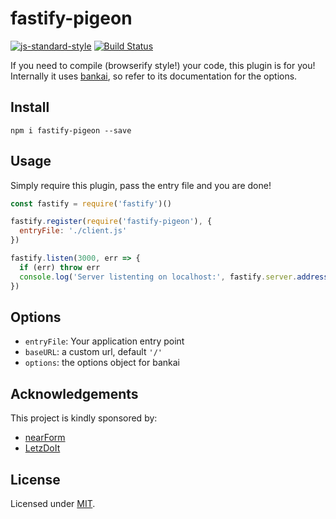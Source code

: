 # fastify-pigeon
[![js-standard-style](https://img.shields.io/badge/code%20style-standard-brightgreen.svg?style=flat)](http://standardjs.com/)  [![Build Status](https://travis-ci.org/fastify/fastify-pigeon.svg?branch=master)](https://travis-ci.org/fastify/fastify-pigeon)

If you need to compile (browserify style!) your code, this plugin is for you!  
Internally it uses [bankai](https://github.com/yoshuawuyts/bankai), so refer to its documentation for the options.

## Install
```
npm i fastify-pigeon --save
```

## Usage
Simply require this plugin, pass the entry file and you are done!
```js
const fastify = require('fastify')()

fastify.register(require('fastify-pigeon'), {
  entryFile: './client.js'
})

fastify.listen(3000, err => {
  if (err) throw err
  console.log('Server listenting on localhost:', fastify.server.address().port)
})
```

## Options
- `entryFile`: Your application entry point
- `baseURL`: a custom url, default `'/'`
- `options`: the options object for bankai

## Acknowledgements

This project is kindly sponsored by:
- [nearForm](http://nearform.com)
- [LetzDoIt](http://www.letzdoitapp.com/)

## License

Licensed under [MIT](./LICENSE).

